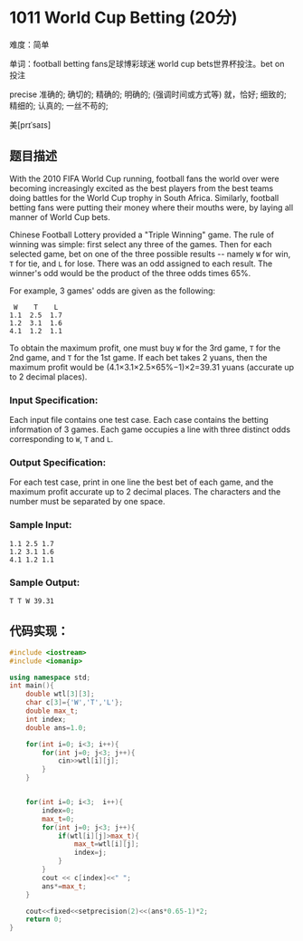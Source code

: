 # **1011** World Cup Betting (20分)

难度：简单

单词：football betting fans足球博彩球迷  world cup bets世界杯投注。bet on 投注

precise 准确的; 确切的; 精确的; 明确的; (强调时间或方式等) 就，恰好; 细致的; 精细的; 认真的; 一丝不苟的;

美[prɪˈsaɪs]

## 题目描述

With the 2010 FIFA World Cup running, football fans the world over were becoming increasingly excited as the best players from the best teams doing battles for the World Cup trophy in South Africa. Similarly, football betting fans were putting their money where their mouths were, by laying all manner of World Cup bets.

Chinese Football Lottery provided a "Triple Winning" game. The rule of winning was simple: first select any three of the games. Then for each selected game, bet on one of the three possible results -- namely `W` for win, `T` for tie, and `L` for lose. There was an odd assigned to each result. The winner's odd would be the product of the three odds times 65%.

For example, 3 games' odds are given as the following:

```
 W    T    L
1.1  2.5  1.7
1.2  3.1  1.6
4.1  1.2  1.1
```

To obtain the maximum profit, one must buy `W` for the 3rd game, `T` for the 2nd game, and `T` for the 1st game. If each bet takes 2 yuans, then the maximum profit would be (4.1×3.1×2.5×65%−1)×2=39.31 yuans (accurate up to 2 decimal places).

### Input Specification:

Each input file contains one test case. Each case contains the betting information of 3 games. Each game occupies a line with three distinct odds corresponding to `W`, `T` and `L`.

### Output Specification:

For each test case, print in one line the best bet of each game, and the maximum profit accurate up to 2 decimal places. The characters and the number must be separated by one space.

### Sample Input:

```in
1.1 2.5 1.7
1.2 3.1 1.6
4.1 1.2 1.1
```

### Sample Output:

```out
T T W 39.31
```



## 代码实现：

```C++
#include <iostream>
#include <iomanip>

using namespace std;
int main(){
    double wtl[3][3];
    char c[3]={'W','T','L'};
    double max_t;
    int index;
    double ans=1.0;

    for(int i=0; i<3; i++){
        for(int j=0; j<3; j++){
            cin>>wtl[i][j];
        }
    }


    for(int i=0; i<3;  i++){
        index=0;
        max_t=0;
        for(int j=0; j<3; j++){
            if(wtl[i][j]>max_t){
                max_t=wtl[i][j];
                index=j;
            }
        }
        cout << c[index]<<" ";
        ans*=max_t;
    }

    cout<<fixed<<setprecision(2)<<(ans*0.65-1)*2;
    return 0;
}
```

